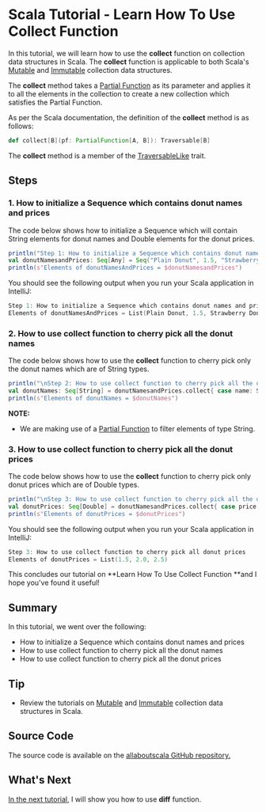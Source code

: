 # Scala Tutorial - Learn How To Use Collect Function


In this tutorial, we will learn how to use the **collect** function on collection data structures in Scala. The **collect** function is applicable to both Scala's [Mutable](http://allaboutscala.com/tutorials/chapter-7-beginner-tutorial-using-scala-mutable-collection/) and [Immutable](http://allaboutscala.com/tutorials/chapter-6-beginner-tutorial-using-scala-immutable-collection/) collection data structures.

 

The **collect** method takes a [Partial Function](http://allaboutscala.com/tutorials/chapter-3-beginner-tutorial-using-functions-scala/scala-tutorial-learn-create-partial-function-trait/) as its parameter and applies it to all the elements in the collection to create a new collection which satisfies the Partial Function.

 

As per the Scala documentation, the definition of the **collect** method is as follows:

```scala
def collect[B](pf: PartialFunction[A, B]): Traversable[B]

```

 

The **collect** method is a member of the [TraversableLike](http://www.scala-lang.org/api/current/scala/collection/TraversableLike.html) trait.

## Steps

### 1. How to initialize a Sequence which contains donut names and prices

The code below shows how to initialize a Sequence which will contain String elements for donut names and Double elements for the donut prices.

```scala
println("Step 1: How to initialize a Sequence which contains donut names and prices")
val donutNamesandPrices: Seq[Any] = Seq("Plain Donut", 1.5, "Strawberry Donut", 2.0, "Glazed Donut", 2.5)
println(s"Elements of donutNamesAndPrices = $donutNamesandPrices")

```

 

You should see the following output when you run your Scala application in IntelliJ:

```scala
Step 1: How to initialize a Sequence which contains donut names and prices
Elements of donutNamesAndPrices = List(Plain Donut, 1.5, Strawberry Donut, 2.0, Glazed Donut, 2.5)

```

 

### 2. How to use collect function to cherry pick all the donut names

The code below shows how to use the **collect** function to cherry pick only the donut names which are of String types.

```scala
println("\nStep 2: How to use collect function to cherry pick all the donut names")
val donutNames: Seq[String] = donutNamesandPrices.collect{ case name: String => name }
println(s"Elements of donutNames = $donutNames")


```

**NOTE:**

- We are making use of a [Partial Function](http://allaboutscala.com/tutorials/chapter-3-beginner-tutorial-using-functions-scala/scala-tutorial-learn-create-partial-function-trait/) to filter elements of type String.

### 3. How to use collect function to cherry pick all the donut prices

The code below shows how to use the **collect** function to cherry pick only donut prices which are of Double types.

```scala
println("\nStep 3: How to use collect function to cherry pick all the donut prices")
val donutPrices: Seq[Double] = donutNamesandPrices.collect{ case price: Double => price }
println(s"Elements of donutPrices = $donutPrices")


```

You should see the following output when you run your Scala application in IntelliJ:

```scala
Step 3: How to use collect function to cherry pick all donut prices
Elements of donutPrices = List(1.5, 2.0, 2.5)

```

 

This concludes our tutorial on **Learn How To Use Collect Function **and I hope you've found it useful!

 


## Summary

In this tutorial, we went over the following:

- How to initialize a Sequence which contains donut names and prices
- How to use collect function to cherry pick all the donut names
- How to use collect function to cherry pick all the donut prices

## Tip

- Review the tutorials on [Mutable](http://allaboutscala.com/tutorials/chapter-7-beginner-tutorial-using-scala-mutable-collection/) and [Immutable](http://allaboutscala.com/tutorials/chapter-6-beginner-tutorial-using-scala-immutable-collection/) collection data structures in Scala.

## Source Code

The source code is available on the [allaboutscala GitHub repository.](https://github.com/nadimbahadoor/allaboutscala)

 

## What's Next

[In the next tutorial](http://allaboutscala.com/tutorials/chapter-8-beginner-tutorial-using-scala-collection-functions/scala-diff-function/), I will show you how to use **diff** function.